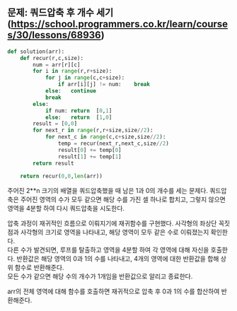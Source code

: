 ## 문제: 쿼드압축 후 개수 세기 (https://school.programmers.co.kr/learn/courses/30/lessons/68936)
```python
def solution(arr):
    def recur(r,c,size):
        num = arr[r][c]
        for i in range(r,r+size):
            for j in range(c,c+size):
                if arr[i][j] != num:    break
            else:   continue
            break
        else:
            if num: return  [0,1]
            else:   return  [1,0]
        result = [0,0]
        for next_r in range(r,r+size,size//2):
            for next_c in range(c,c+size,size//2):
                temp = recur(next_r,next_c,size//2)
                result[0] += temp[0]
                result[1] += temp[1]
        return result
    
    return recur(0,0,len(arr))
```
주어진 2\*\*n 크기의 배열을 쿼드압축했을 때 남은 1과 0의 개수를 세는 문제다. 쿼드압축은 주어진 영역의 수가 모두 같으면 해당 수를 가진 셀 하나로 합치고, 그렇지 않으면 영역을 4분할 하여 다시 쿼드압축을 시도한다.   

압축 과정이 재귀적인 흐름으로 이뤄지기에 재귀함수를 구현했다. 사각형의 좌상단 꼭짓점과 사각형의 크기로 영역을 나타내고, 해당 영역이 모두 같은 수로 이뤄졌는지 확인한다.   
다른 수가 발견되면, 루프를 탈출하고 영역을 4분할 하여 각 영역에 대해 자신을 호출한다. 반환값은 해당 영역의 0과 1의 수를 나타내고, 4개의 영역에 대한 반환값을 합해 상위 함수로 반환해준다.   
모든 수가 같으면 해당 수의 개수가 1개임을 반환값으로 알리고 종료한다.   

arr의 전체 영역에 대해 함수를 호출하면 재귀적으로 압축 후 0과 1의 수를 합산하여 반환해준다.  
